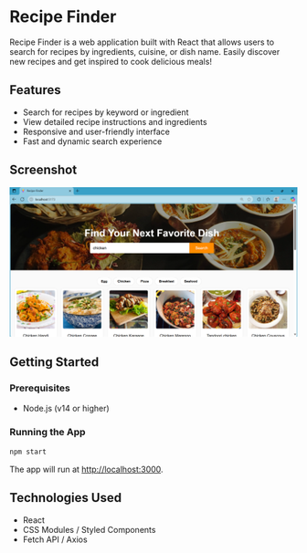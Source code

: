 # Recipe Finder

Recipe Finder is a web application built with React that allows users to search for recipes by ingredients, cuisine, or dish name. Easily discover new recipes and get inspired to cook delicious meals!

## Features

- Search for recipes by keyword or ingredient
- View detailed recipe instructions and ingredients
- Responsive and user-friendly interface
- Fast and dynamic search experience

## Screenshot

![Recipe Finder Screenshot](./reciper-finder/src/assets/Screenshot%202025-06-30%20085935.png)

## Getting Started

### Prerequisites

- Node.js (v14 or higher)

### Running the App

```bash
npm start
```

The app will run at [http://localhost:3000](http://localhost:3000).

## Technologies Used

- React
- CSS Modules / Styled Components
- Fetch API / Axios


